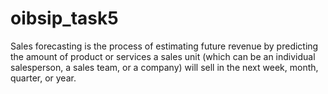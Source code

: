 # oibsip_task5
Sales forecasting is the process of estimating future revenue by predicting the amount of product or services a sales unit (which can be an individual salesperson, a sales team, or a company) will sell in the next week, month, quarter, or year.

